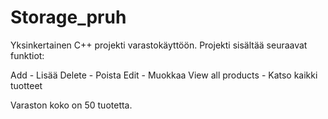 # Storage_pruh

Yksinkertainen C++ projekti varastokäyttöön.
Projekti sisältää seuraavat funktiot:

Add - Lisää
Delete - Poista
Edit - Muokkaa
View all products - Katso kaikki tuotteet

Varaston koko on 50 tuotetta.
